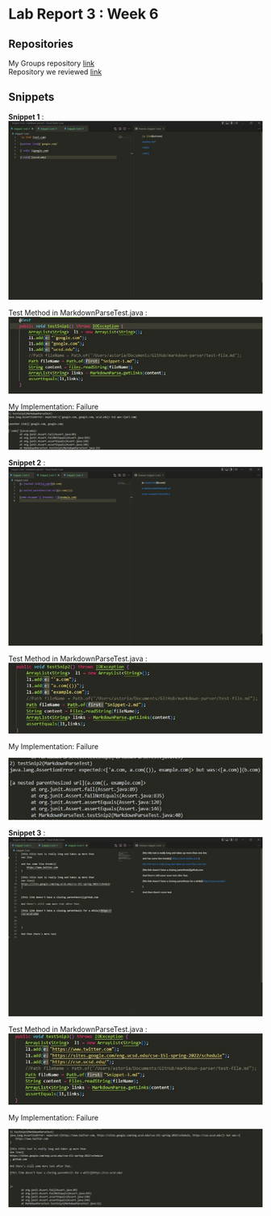 # Lab Report 3 : Week 6

## Repositories

My Groups repository [link](https://github.com/astoriama/markdown-parser)  
Repository we reviewed [link](https://github.com/ima-quack/markdown-parser)  

## Snippets

**Snippet 1** : 
![image](https://github.com/mstubbs1/cse15l-lab-reports/blob/main/snippet1.jpg?raw=true)

Test Method in MarkdownParseTest.java :   
![image](https://github.com/mstubbs1/cse15l-lab-reports/blob/main/testsnip1.jpg?raw=true)  

My Implementation: Failure  
![image](https://github.com/mstubbs1/cse15l-lab-reports/blob/main/mytest1.jpg?raw=true) 

**Snippet 2** : 
![image](https://github.com/mstubbs1/cse15l-lab-reports/blob/main/snippet2.jpg?raw=true)

Test Method in MarkdownParseTest.java :   
![image](https://github.com/mstubbs1/cse15l-lab-reports/blob/main/testsnip2.jpg?raw=true)

My Implementation: Failure  

![image](https://github.com/mstubbs1/cse15l-lab-reports/blob/main/mytest2.jpg?raw=true)

**Snippet 3** : 
![image](https://github.com/mstubbs1/cse15l-lab-reports/blob/main/snippet3.jpg?raw=true)

Test Method in MarkdownParseTest.java :  
![image](https://github.com/mstubbs1/cse15l-lab-reports/blob/main/testsnip3.jpg?raw=true)

My Implementation: Failure  

![image](https://github.com/mstubbs1/cse15l-lab-reports/blob/main/mytest3.jpg?raw=true)



